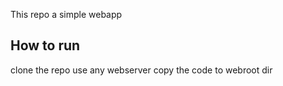This repo a simple webapp

How to run
------------------------------

clone the repo
use any webserver 
copy the code to webroot dir
